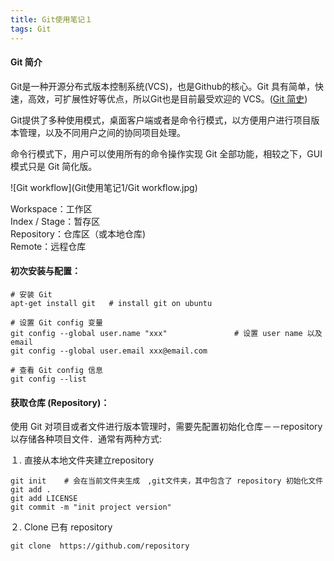```yaml
---
title: Git使用笔记１
tags: Git
---
```


#### Git 简介

Git是一种开源分布式版本控制系统(VCS)，也是Github的核心。Git 具有简单，快速，高效，可扩展性好等优点，所以Git也是目前最受欢迎的 VCS。([Git 简史](https://git-scm.com/book/zh/v2/%E8%B5%B7%E6%AD%A5-Git-%E7%AE%80%E5%8F%B2))

Git提供了多种使用模式，桌面客户端或者是命令行模式，以方便用户进行项目版本管理，以及不同用户之间的协同项目处理。

命令行模式下，用户可以使用所有的命令操作实现 Git 全部功能，相较之下，GUI 模式只是 Git 简化版。

![Git workflow](Git使用笔记1/Git workflow.jpg)

Workspace：工作区  
Index / Stage：暂存区  
Repository：仓库区（或本地仓库)  
Remote：远程仓库

#### 初次安装与配置：

```
# 安装 Git
apt-get install git   # install git on ubuntu

# 设置 Git config 变量
git config --global user.name "xxx"               # 设置 user name 以及 email
git config --global user.email xxx@email.com

# 查看 Git config 信息
git config --list
```
#### 获取仓库 (Repository)：
使用 Git 对项目或者文件进行版本管理时，需要先配置初始化仓库－－repository 以存储各种项目文件．通常有两种方式:

１. 直接从本地文件夹建立repository  
```
git init    # 会在当前文件夹生成　,git文件夹，其中包含了 repository 初始化文件
git add .
git add LICENSE
git commit -m "init project version"
```
２. Clone 已有 repository  
```
git clone  https://github.com/repository
```

